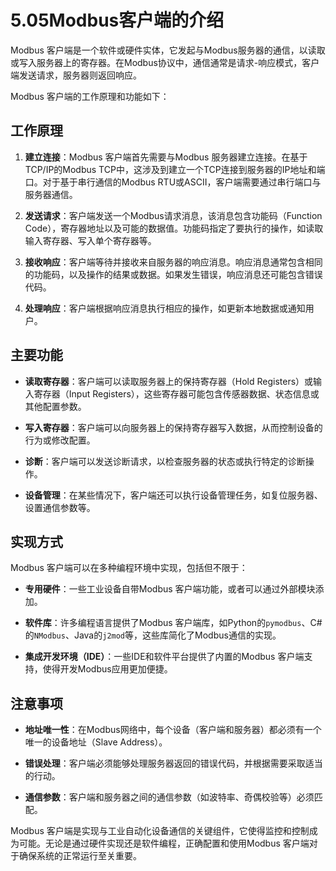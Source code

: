 # 5.05Modbus客户端的介绍

Modbus 客户端是一个软件或硬件实体，它发起与Modbus服务器的通信，以读取或写入服务器上的寄存器。在Modbus协议中，通信通常是请求-响应模式，客户端发送请求，服务器则返回响应。

Modbus 客户端的工作原理和功能如下：

## 工作原理

1. **建立连接**：Modbus 客户端首先需要与Modbus 服务器建立连接。在基于TCP/IP的Modbus TCP中，这涉及到建立一个TCP连接到服务器的IP地址和端口。对于基于串行通信的Modbus RTU或ASCII，客户端需要通过串行端口与服务器通信。
   
2. **发送请求**：客户端发送一个Modbus请求消息，该消息包含功能码（Function Code），寄存器地址以及可能的数据值。功能码指定了要执行的操作，如读取输入寄存器、写入单个寄存器等。
   
3. **接收响应**：客户端等待并接收来自服务器的响应消息。响应消息通常包含相同的功能码，以及操作的结果或数据。如果发生错误，响应消息还可能包含错误代码。
   
4. **处理响应**：客户端根据响应消息执行相应的操作，如更新本地数据或通知用户。
   

## 主要功能

- **读取寄存器**：客户端可以读取服务器上的保持寄存器（Hold Registers）或输入寄存器（Input Registers），这些寄存器可能包含传感器数据、状态信息或其他配置参数。
  
- **写入寄存器**：客户端可以向服务器上的保持寄存器写入数据，从而控制设备的行为或修改配置。
  
- **诊断**：客户端可以发送诊断请求，以检查服务器的状态或执行特定的诊断操作。
  
- **设备管理**：在某些情况下，客户端还可以执行设备管理任务，如复位服务器、设置通信参数等。
  

## 实现方式

Modbus 客户端可以在多种编程环境中实现，包括但不限于：

- **专用硬件**：一些工业设备自带Modbus 客户端功能，或者可以通过外部模块添加。
  
- **软件库**：许多编程语言提供了Modbus 客户端库，如Python的`pymodbus`、C#的`NModbus`、Java的`j2mod`等，这些库简化了Modbus通信的实现。
  
- **集成开发环境（IDE）**：一些IDE和软件平台提供了内置的Modbus 客户端支持，使得开发Modbus应用更加便捷。
  

## 注意事项

- **地址唯一性**：在Modbus网络中，每个设备（客户端和服务器）都必须有一个唯一的设备地址（Slave Address）。
  
- **错误处理**：客户端必须能够处理服务器返回的错误代码，并根据需要采取适当的行动。
  
- **通信参数**：客户端和服务器之间的通信参数（如波特率、奇偶校验等）必须匹配。
  

Modbus 客户端是实现与工业自动化设备通信的关键组件，它使得监控和控制成为可能。无论是通过硬件实现还是软件编程，正确配置和使用Modbus 客户端对于确保系统的正常运行至关重要。
